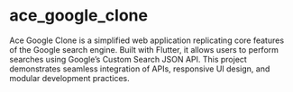 # ace_google_clone
Ace Google Clone is a simplified web application replicating core features of the Google search engine. Built with Flutter, it allows users to perform searches using Google’s Custom Search JSON API. This project demonstrates seamless integration of APIs, responsive UI design, and modular development practices.
